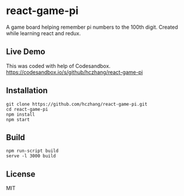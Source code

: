 # react-game-pi

A game board helping remember pi numbers to the 100th digit.
Created while learning react and redux.

## Live Demo
This was coded with help of Codesandbox.
https://codesandbox.io/s/github/hczhang/react-game-pi

## Installation
```
git clone https://github.com/hczhang/react-game-pi.git
cd react-game-pi
npm install
npm start
```

## Build
```
npm run-script build
serve -l 3000 build

```

## License
MIT
